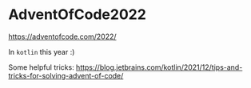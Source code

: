 # AdventOfCode2022

https://adventofcode.com/2022/

In `kotlin` this year :)

Some helpful tricks: https://blog.jetbrains.com/kotlin/2021/12/tips-and-tricks-for-solving-advent-of-code/

